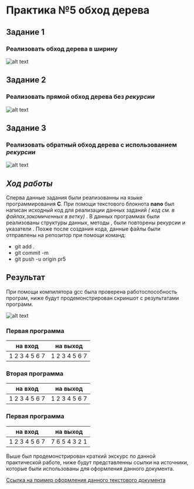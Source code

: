 # **Практика №5 обход дерева**
## **Задание 1**

  ### Реализовать обход дерева в ширину
  
  ![alt text](https://pp.userapi.com/c850236/v850236529/116ae0/mlFN49--58g.jpg)
  
  ## **Задание 2**
  
  ### Реализовать прямой обход дерева без *рекурсии*
  
  ![alt text](https://pp.userapi.com/c850236/v850236529/116ae8/XnF3WGAv5W0.jpg)
  
  ## **Задание 3**
  
  ### Реализовать обратный обход дерева с использованием *рекурсии* 
  
  ![alt text](https://pp.userapi.com/c850236/v850236529/116ae8/XnF3WGAv5W0.jpg)
  
  ## *Ход работы*
  
Сперва данные задания были реализованны на языке программирования **C**. При помощи текстового блокнота **nano** был написан исходный код для реализации данных заданий _( код см. в файлах,закомиченных в ветку)_ . В данных программах были реализованы структуры данных, методы , были повторены рекурсии и  указатели . Позже после создания кода, данные файлы были отправлены на репозитор при помощи команд:
  - git add .  
  - git commit -m
  - git push -u origin pr5
  
  ##  Результат 
  
  При помощи компилятора gcc была проверена работоспособность програм, ниже будут продемонстрирован скриншот с результатами программ.
  
  ![alt text](https://pp.userapi.com/c846416/v846416575/1eb5fd/3qu_VLCj2bY.jpg)
  
  ### Первая программа 
 
| на вход       |  на выход     | 
| ------------- |:-------------:| 
| 1 2 3 4 5 6 7 | 1 2 3 4 5 6 7 |

### Вторая программа
 
| на вход       |  на выход     | 
| ------------- |:-------------:| 
| 1 2 3 4 5 6 7 | 1 2 3 4 5 6 7 |

### Первая программа 
 
| на вход       |  на выход     | 
| ------------- |:-------------:| 
| 1 2 3 4 5 6 7 | 7 6 5 4 3 2 1 |

   Выше был продемонстрирован краткий экскурс по данной практической работе, ниже будут представленны ссылки на источники, которые были использованы для оформления данного документа.
 
 [Ссылка на пример оформления данного текстового документа](https://github.com/adam-p/markdown-here/wiki/Markdown-Cheatsheet)
